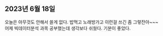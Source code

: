 ## **2023년 6월 18일**

오늘은 아무것도 안해서 쓸게 없다. 밥먹고 노래방가고 이런걸 쓰긴 좀 그렇잔아~~~  
어제 빅데이터분석 과목 공부했는데 생각보다 쉬웠다. 기분이 좋았다.
